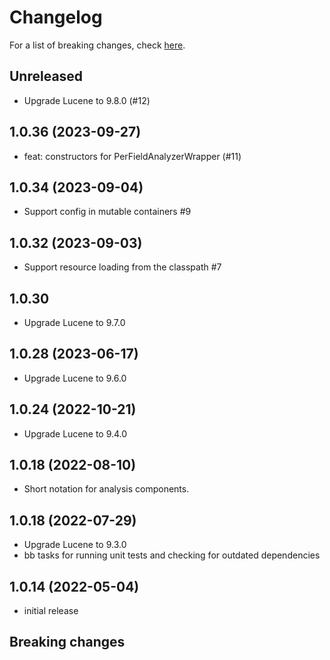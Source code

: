 # Changelog

For a list of breaking changes, check [here](#breaking-changes).

## Unreleased

- Upgrade Lucene to 9.8.0 (#12)

## 1.0.36 (2023-09-27)

- feat: constructors for PerFieldAnalyzerWrapper (#11)

## 1.0.34 (2023-09-04)

- Support config in mutable containers #9

## 1.0.32 (2023-09-03)

- Support resource loading from the classpath #7

## 1.0.30

- Upgrade Lucene to 9.7.0

## 1.0.28 (2023-06-17)

- Upgrade Lucene to 9.6.0

## 1.0.24 (2022-10-21)

- Upgrade Lucene to 9.4.0

## 1.0.18 (2022-08-10)

- Short notation for analysis components.

## 1.0.18 (2022-07-29)

- Upgrade Lucene to 9.3.0
- bb tasks for running unit tests and checking for outdated dependencies

## 1.0.14 (2022-05-04)

- initial release

## Breaking changes
